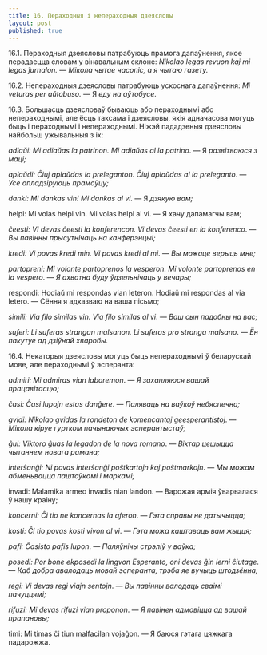 ```yaml
---
title: 16. Пераходныя і непераходныя дзеясловы
layout: post
published: true
---
```



16.1. Пераходныя дзеясловы патрабуюць прамога дапаўнення, якое
перадаецца словам у вінавальным склоне: *Nikolao legas revuon
kaj mi legas ĵurnalon.* — *Мікола чытае часопіс, а я чытаю газету.*

16.2. Непераходныя дзеясловы патрабуюць ускоснага дапаўнення: *Mi
veturas per aŭtobuso.* — Я *еду на аўтобусе.*

16.3. Большасць дзеясловаў бываюць або пераходнымі або непераходнымі,
але ёсць таксама і дзеясловы, якія адначасова могуць быць і
пераходнымі і непераходнымі. Ніжэй пададзеныя дзеясловы
найбольш ужывальныя з іх:

*adiaŭi: Mi adiaŭas la patrinon. Mi adiaŭas al la
patrino*. — Я *развітваюся з маці;*

*aplaŭdi: Ĉiuj aplaŭdas la preleganton. Ĉiuj aplaŭdas al la
preleganto*. — *Усе апладзіруюць прамоўцу;*

*danki: Mi dankas vin! Mi dankas al vi.* — Я *дзякую вам;*

helpi: Mi volas helpi vin. Mi volas helpi al vi. — Я хачу
дапамагчы вам;

*ĉeesti: Vi devas ĉeesti la konferencon. Vi devas ĉeesti en la
konferenco*. — *Вы павінны прысутнічаць на канферэнцыі;*

*kredi: Vi povas kredi min. Vi povas kredi al mi*. — *Вы
можаце верыць мне;*

*partopreni: Mi volonte partoprenos la vesperon. Mi volonte
partoprenos en la vespero*. — *Я ахвотна буду ўдзельнічаць у вечары;*

respondi: Hodiaŭ mi respondas vian leteron. Hodiaŭ mi respondas al
via letero. — Сёння я адказваю на ваша пісьмо;

*simili: Via filo similas vin. Via filo similas al vi*. — *Ваш сын
падобны на вас;*

*suferi: Li suferas strangan malsanon. Li suferas pro stranga
malsano*. — *Ён пакутуе ад дзіўнай хваробы.*

16.4. Некаторыя дзеясловы могуць быць непераходнымі ў беларускай мове,
але пераходнымі ў эсперанта:

*admiri: Mi admiras vian laboremon*. — *Я захапляюся вашай
працавітасцю;*

*ĉasi: Ĉasi lupojn estas danĝere*. — *Паляваць на ваўкоў
небяспечна;*

*gvidi: Nikolao gvidas la rondeton de komencantaj
geesperantistoj*. — *Мікола кіруе гуртком пачынаючых эсперантыстаў;*

*ĝui: Viktoro ĝuas la legadon de la nova romano*. — *Віктар
цешыцца чытаннем новага рамана;*

*interŝanĝi: Ni povas interŝanĝi poŝtkartojn kaj
poŝtmarkojn*. — *Мы можам абменьвацца паштоўкамі і маркамі;*

invadi: Malamika armeo invadis nian landon. — Варожая армія
ўварвалася ў нашу краіну;

*koncerni: Ĉi tio ne koncernas la aferon*. — *Гэта справы не
датычыцца;*

*kosti: Ĉi tio povas kosti vivon al vi*. — *Гэта можа каштаваць
вам жыцця;*

*pafi: Ĉasisto pafis lupon*. — *Паляўнічы стрэліў у ваўка;*

*posedi: Por bone ekposedi la lingvon Esperanto, oni devas ĝin
lerni ĉiutage*. — *Каб добра авалодаць мовай эсперанта, трэба яе
вучыць штодзённа;*

*regi: Vi devas regi viajn sentojn*. — *Вы павінны валодаць сваімі
пачуццямі;*

*rifuzi: Mi devas rifuzi vian proponon*. — *Я павінен адмовіцца ад
вашай прапановы;*

timi: Mi timas ĉi tiun malfacilan vojaĝon. — Я баюся гэтага
цяжкага падарожжа.
